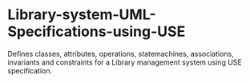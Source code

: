 # Library-system-UML-Specifications-using-USE
Defines classes, attributes, operations, statemachines, associations, invariants and constraints for a Library management system using USE specification.

